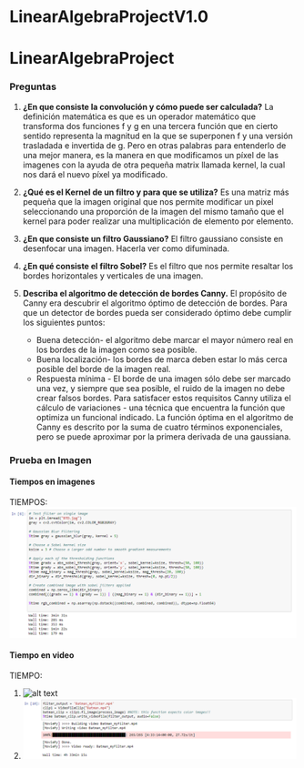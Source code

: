 # LinearAlgebraProjectV1.0

# LinearAlgebraProject

### Preguntas

1. **¿En que consiste la convolución y cómo puede ser calculada?**
La definición matemática es que es un operador matemático que transforma dos funciones f y g en una tercera función que en cierto sentido representa la magnitud en la que se superponen f y una versión trasladada e invertida de g. Pero en otras palabras para entenderlo de una mejor manera, es la manera en que modificamos un píxel de las imagenes con la ayuda de otra pequeña matrix llamada kernel, la cual nos dará el nuevo píxel ya modificado.

2. **¿Qué es el Kernel de un filtro y para que se utiliza?**
Es una matriz más pequeña que la imagen original que nos permite modificar un pixel seleccionando una proporción de la imagen del mismo tamaño que el kernel para poder realizar una multiplicación de elemento por elemento.

3. **¿En que consiste un filtro Gaussiano?**
El filtro gaussiano consiste en desenfocar una imagen. Hacerla ver como difuminada.

4. **¿En qué consiste el filtro Sobel?**
Es el filtro que nos permite resaltar los bordes horizontales y verticales de una imagen.

5. **Describa el algoritmo de detección de bordes Canny.**
El propósito de Canny era descubrir el algoritmo óptimo de detección de bordes. Para que un detector de bordes pueda ser considerado óptimo debe cumplir los siguientes puntos:

    * Buena detección- el algoritmo debe marcar el mayor número real en los bordes de la imagen como sea posible.
    * Buena localización- los bordes de marca deben estar lo más cerca posible del borde de la imagen real.
    * Respuesta mínima - El borde de una imagen sólo debe ser marcado una vez, y siempre que sea posible, el ruido de la imagen no debe         crear falsos bordes.
Para satisfacer estos requisitos Canny utiliza el cálculo de variaciones - una técnica que encuentra la función que optimiza un funcional indicado. La función óptima en el algoritmo de Canny es descrito por la suma de cuatro términos exponenciales, pero se puede aproximar por la primera derivada de una gaussiana.

### Prueba en Imagen

#### Tiempos en imagenes

TIEMPOS:
![alt text](https://github.com/oswilehi/LinearAlgebraProject/blob/master/Imagenes%20README/Tiempos_Imagenes.PNG "Imagen de perro")

#### Tiempo en video

TIEMPO:
1. ![alt text]()
2. ![alt text](https://github.com/oswilehi/LinearAlgebraProject/blob/master/Imagenes%20README/Tiempo_video.PNG "Video de Batman")
